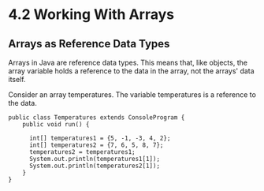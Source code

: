 # 4.2 Working With Arrays


## Arrays as Reference Data Types
Arrays in Java are reference data types.  This means that, like objects, the array variable holds a reference to the data in the array, not the arrays' data itself.

Consider an array temperatures.  The variable temperatures is a reference to the data.

```
public class Temperatures extends ConsoleProgram {
    public void run() {
      
      int[] temperatures1 = {5, -1, -3, 4, 2};
      int[] temperatures2 = {7, 6, 5, 8, 7};
      temperatures2 = temperatures1;
      System.out.println(temperatures1[1]);
      System.out.println(temperatures2[1]);
    }
}

```




